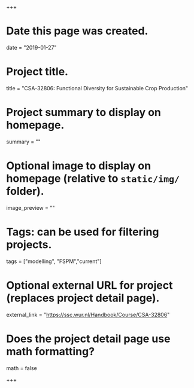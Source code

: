 +++
# Date this page was created.
date = "2019-01-27"

# Project title.
title = "CSA-32806: Functional Diversity for Sustainable Crop Production"

# Project summary to display on homepage.
summary = ""

# Optional image to display on homepage (relative to `static/img/` folder).
image_preview = ""

# Tags: can be used for filtering projects.
tags = ["modelling", "FSPM","current"]

# Optional external URL for project (replaces project detail page).
external_link = "https://ssc.wur.nl/Handbook/Course/CSA-32806" 

# Does the project detail page use math formatting?
math = false


+++
